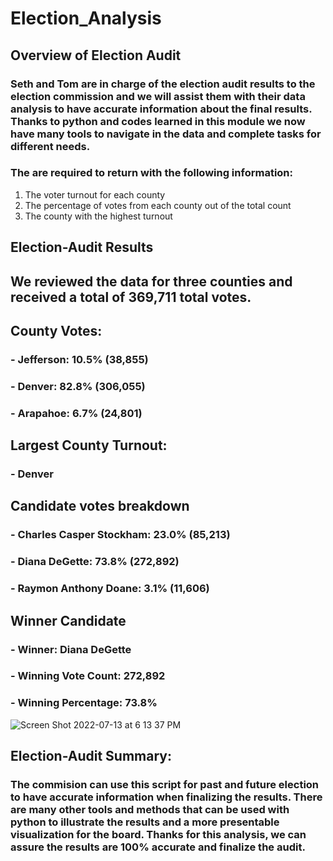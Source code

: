 # Election_Analysis

## Overview of Election Audit

### Seth and Tom are in charge of the election audit results to the election commission and we will assist them with their data analysis to have accurate information about the final results. Thanks to python and codes learned in this module we now have many tools to navigate in the data and complete tasks for different needs.

### The are required to return with the following information:
1. The voter turnout for each county
2. The percentage of votes from each county out of the total count
3. The county with the highest turnout

## Election-Audit Results
## We reviewed the data for three counties and received a total of 369,711 total votes.
## County Votes:
### - Jefferson: 10.5% (38,855)
### - Denver: 82.8% (306,055)
### - Arapahoe: 6.7% (24,801)
## Largest County Turnout: 
### - Denver
## Candidate votes breakdown
### - Charles Casper Stockham: 23.0% (85,213)
### - Diana DeGette: 73.8% (272,892)
### - Raymon Anthony Doane: 3.1% (11,606)
## Winner Candidate
### - Winner: Diana DeGette
### - Winning Vote Count: 272,892
### - Winning Percentage: 73.8%

![Screen Shot 2022-07-13 at 6 13 37 PM](https://user-images.githubusercontent.com/101905587/178845918-1b8d9d66-b283-4c86-ab2d-c58ef9e4f7dc.png)


## Election-Audit Summary:
### The commision can use this script for past and future election to have accurate information when finalizing the results. There are many other tools and methods that can be used with python to illustrate the results and a more presentable visualization for the board. Thanks for this analysis, we can assure the results are 100% accurate and finalize the audit. 
